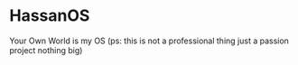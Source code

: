 ﻿# HassanOS
Your Own World is my OS
(ps: this is not a professional thing just a passion project nothing big)

